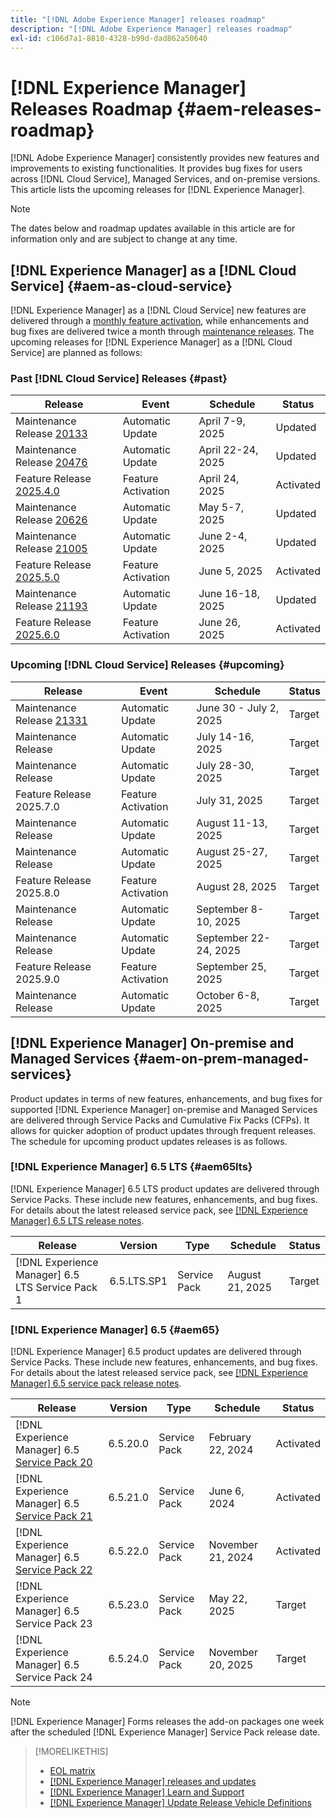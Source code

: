 ```yaml
---
title: "[!DNL Adobe Experience Manager] releases roadmap"
description: "[!DNL Adobe Experience Manager] releases roadmap"
exl-id: c106d7a1-8810-4328-b99d-dad862a50640
---
```


# [!DNL Experience Manager] Releases Roadmap {#aem-releases-roadmap}

[!DNL Adobe Experience Manager] consistently provides new features and improvements to existing functionalities. It provides bug fixes for users across [!DNL Cloud Service], Managed Services, and on-premise versions. This article lists the upcoming releases for [!DNL Experience Manager].

>[!NOTE]
>
>The dates below and roadmap updates available in this article are for information only and are subject to change at any time.

## [!DNL Experience Manager] as a [!DNL Cloud Service] {#aem-as-cloud-service}

[!DNL Experience Manager] as a [!DNL Cloud Service] new features are delivered through a [monthly feature activation](https://experienceleague.adobe.com/en/docs/experience-manager-cloud-service/content/release-notes/release-notes/release-notes-current), while enhancements and bug fixes are delivered twice a month through [maintenance releases](https://experienceleague.adobe.com/en/docs/experience-manager-cloud-service/content/release-notes/maintenance/latest).
The upcoming releases for [!DNL Experience Manager] as a [!DNL Cloud Service] are planned as follows:

### Past [!DNL Cloud Service] Releases {#past}

| Release |Event |Schedule |Status |
|---|---|---|---|
| Maintenance Release [20133](https://experienceleague.adobe.com/en/docs/experience-manager-cloud-service/content/release-notes/maintenance/2025/2025-4-0#20133)|Automatic Update|April 7-9, 2025|Updated|
| Maintenance Release [20476](https://experienceleague.adobe.com/en/docs/experience-manager-cloud-service/content/release-notes/maintenance/2025/2025-4-0#20476)|Automatic Update|April 22-24, 2025|Updated|
| Feature Release [2025.4.0](https://experienceleague.adobe.com/en/docs/experience-manager-cloud-service/content/release-notes/release-notes/2025/release-notes-2025-4-0) |Feature Activation|April 24, 2025 |Activated|
| Maintenance Release [20626](https://experienceleague.adobe.com/en/docs/experience-manager-cloud-service/content/release-notes/maintenance/2025/2025-5-0#20626)|Automatic Update|May 5-7, 2025|Updated|
| Maintenance Release [21005](https://experienceleague.adobe.com/en/docs/experience-manager-cloud-service/content/release-notes/maintenance/2025/2025-5-0#21005)|Automatic Update|June 2-4, 2025|Updated|
| Feature Release [2025.5.0](https://experienceleague.adobe.com/en/docs/experience-manager-cloud-service/content/release-notes/release-notes/2025/release-notes-2025-5-0) |Feature Activation|June 5, 2025 |Activated|
| Maintenance Release [21193](https://experienceleague.adobe.com/en/docs/experience-manager-cloud-service/content/release-notes/maintenance/2025/2025-6-0)|Automatic Update|June 16-18, 2025|Updated|
| Feature Release [2025.6.0](https://experienceleague.adobe.com/en/docs/experience-manager-cloud-service/content/release-notes/release-notes/release-notes-current) |Feature Activation|June 26, 2025 |Activated|

### Upcoming [!DNL Cloud Service] Releases {#upcoming}

| Release |Event |Schedule |Status |
|---|---|---|---|
| Maintenance Release [21331](https://experienceleague.adobe.com/en/docs/experience-manager-cloud-service/content/release-notes/maintenance/latest)|Automatic Update|June 30 - July 2, 2025|Target|
| Maintenance Release|Automatic Update|July 14-16, 2025|Target|
| Maintenance Release|Automatic Update|July 28-30, 2025|Target|
| Feature Release 2025.7.0 |Feature Activation|July 31, 2025 |Target|
| Maintenance Release|Automatic Update|August 11-13, 2025|Target|
| Maintenance Release|Automatic Update|August 25-27, 2025|Target|
| Feature Release 2025.8.0 |Feature Activation|August 28, 2025 |Target|
| Maintenance Release|Automatic Update|September 8-10, 2025|Target|
| Maintenance Release|Automatic Update|September 22-24, 2025|Target|
| Feature Release 2025.9.0 |Feature Activation|September 25, 2025 |Target|
| Maintenance Release|Automatic Update|October 6-8, 2025|Target|

## [!DNL Experience Manager] On-premise and Managed Services {#aem-on-prem-managed-services}

Product updates in terms of new features, enhancements, and bug fixes for supported [!DNL Experience Manager] on-premise and Managed Services are delivered through Service Packs and Cumulative Fix Packs (CFPs). It allows for quicker adoption of product updates through frequent releases. The schedule for upcoming product updates releases is as follows.

### [!DNL Experience Manager] 6.5 LTS {#aem65lts}

[!DNL Experience Manager] 6.5 LTS product updates are delivered through Service Packs. These include new features, enhancements, and bug fixes. For details about the latest released service pack, see [[!DNL Experience Manager] 6.5 LTS release notes](https://experienceleague.adobe.com/en/docs/experience-manager-65-lts/content/release-notes/release-notes).

| Release | Version | Type | Schedule | Status |
|---|---|---|---|---|
| [!DNL Experience Manager] 6.5 LTS Service Pack 1 | 6.5.LTS.SP1 | Service Pack | August 21, 2025 | Target |

### [!DNL Experience Manager] 6.5 {#aem65}

[!DNL Experience Manager] 6.5 product updates are delivered through Service Packs. These include new features, enhancements, and bug fixes. For details about the latest released service pack, see [[!DNL Experience Manager] 6.5 service pack release notes](https://experienceleague.adobe.com/en/docs/experience-manager-65/content/release-notes/release-notes).

| Release | Version | Type | Schedule | Status |
|---|---|---|---|---|
| [!DNL Experience Manager] 6.5 [Service Pack 20](https://experienceleague.adobe.com/en/docs/experience-manager-65/content/release-notes/service-pack/6-5-20)|6.5.20.0 | Service Pack | February 22, 2024 | Activated |
| [!DNL Experience Manager] 6.5 [Service Pack 21](https://experienceleague.adobe.com/en/docs/experience-manager-65/content/release-notes/service-pack/6-5-21) |6.5.21.0 | Service Pack | June 6, 2024 | Activated |
| [!DNL Experience Manager] 6.5 [Service Pack 22](https://experienceleague.adobe.com/en/docs/experience-manager-65/content/release-notes/release-notes) |6.5.22.0 | Service Pack | November 21, 2024 | Activated |
| [!DNL Experience Manager] 6.5 Service Pack 23 |6.5.23.0 | Service Pack | May 22, 2025 | Target |
| [!DNL Experience Manager] 6.5 Service Pack 24 |6.5.24.0 | Service Pack | November 20, 2025 | Target |

>[!NOTE]
>
>[!DNL Experience Manager] Forms releases the add-on packages one week after the scheduled [!DNL Experience Manager] Service Pack release date.

>[!MORELIKETHIS]
>
>* [EOL matrix](https://helpx.adobe.com/support/programs/eol-matrix.html)
>* [[!DNL Experience Manager] releases and updates](https://experienceleague.adobe.com/en/docs/experience-manager-release-information/aem-release-updates/aem-releases-updates)
>* [[!DNL Experience Manager] Learn and Support](https://experienceleague.adobe.com/en/docs/experience-manager-cloud-service)
>* [[!DNL Experience Manager] Update Release Vehicle Definitions](/help/using/update-release-vehicle-definitions.md)
